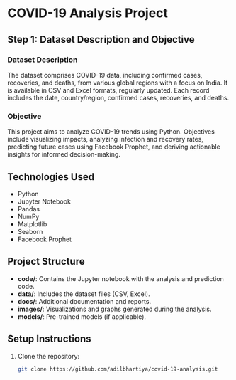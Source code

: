 # COVID-19 Analysis Project

## Step 1: Dataset Description and Objective

### Dataset Description
The dataset comprises COVID-19 data, including confirmed cases, recoveries, and deaths, from various global regions with a focus on India. It is available in CSV and Excel formats, regularly updated. Each record includes the date, country/region, confirmed cases, recoveries, and deaths.

### Objective
This project aims to analyze COVID-19 trends using Python. Objectives include visualizing impacts, analyzing infection and recovery rates, predicting future cases using Facebook Prophet, and deriving actionable insights for informed decision-making.

## Technologies Used
- Python
- Jupyter Notebook
- Pandas
- NumPy
- Matplotlib
- Seaborn
- Facebook Prophet

## Project Structure
- **code/**: Contains the Jupyter notebook with the analysis and prediction code.
- **data/**: Includes the dataset files (CSV, Excel).
- **docs/**: Additional documentation and reports.
- **images/**: Visualizations and graphs generated during the analysis.
- **models/**: Pre-trained models (if applicable).

## Setup Instructions
1. Clone the repository:
   ```bash
   git clone https://github.com/adilbhartiya/covid-19-analysis.git
